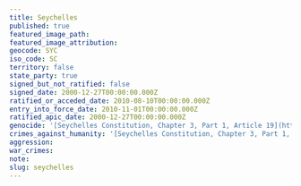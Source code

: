 ```yaml
---
title: Seychelles
published: true
featured_image_path:
featured_image_attribution:
geocode: SYC
iso_code: SC
territory: false
state_party: true
signed_but_not_ratified: false
signed_date: 2000-12-27T00:00:00.000Z
ratified_or_acceded_date: 2010-08-10T00:00:00.000Z
entry_into_force_date: 2010-11-01T00:00:00.000Z
ratified_apic_date: 2000-12-27T00:00:00.000Z
genocide: '[Seychelles Constitution, Chapter 3, Part 1, Article 19](https://iccdb.hrlc.net/data/doc/556/keyword/46/) [Genocide Act of 1969](http://www.seylii.org/sc/legislation/consolidated-act/88)'
crimes_against_humanity: '[Seychelles Constitution, Chapter 3, Part 1, Article 19](https://iccdb.hrlc.net/data/doc/556/keyword/13/)'
aggression:
war_crimes:
note:
slug: seychelles
---
```



